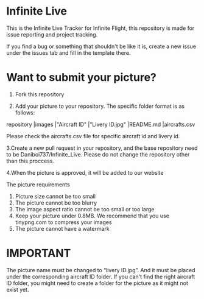 # Infinite Live
This is the Infinite Live Tracker for Infinite Flight, this repository is made for issue reporting and project tracking.

If you find a bug or something that shouldn't be like it is, create a new issue under the issues tab and fill in the template there.

# Want to submit your picture?

1. Fork this repository

2. Add your picture to your repository. The specific folder format is as follows:

repository
    |images
        |"Aircraft ID"
            |"Livery ID.jpg"
    |README.md
    |aircrafts.csv
    
Please check the aircrafts.csv file for specific aircraft id and livery id.

3.Create a new pull request in your repository, and the base repository need to be Daniboi737/Infinite_Live. Please do not change the repository other than this proccess.

4.When the picture is approved, it will be added to our website

The picture requirements

1. Picture size cannot be too small
2. The picture cannot be too blurry
3. The image aspect ratio cannot be too small or too large
4. Keep your picture under 0.8MB. We recommend that you use tinypng.com to compress your images
5. The picture cannot have a watermark


# IMPORTANT
The picture name must be changed to “livery ID.jpg”. And it must be placed under the corresponding aircraft ID folder. If you can't find the right aircraft ID folder, you might need to create a folder for the picture as it might not exist yet.
